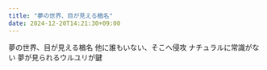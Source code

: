 ```yaml
---
title: "夢の世界、目が見える楢名"
date: 2024-12-20T14:21:30+09:00
---
```

夢の世界、目が見える楢名
他に誰もいない、そこへ侵攻
ナチュラルに常識がない
夢が見られるウルユリが鍵
